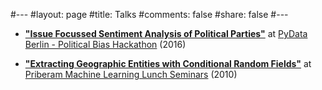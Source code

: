 #---
#layout: page
#title: Talks
#comments: false
#share: false
#---

* [__"Issue Focussed Sentiment Analysis of Political Parties"__](pydata_berlin_hackathon_presentation_2016.pdf) at [PyData Berlin - Political Bias Hackathon](https://www.meetup.com/PyData-Berlin/events/232774832/?eventId=232774832) (2016)

* [__"Extracting Geographic Entities with Conditional Random Fields"__](priberam-ml-seminars.pdf) at [Priberam Machine Learning Lunch Seminars](https://labs.priberam.com/Academia-Partnerships/Seminars.aspx) (2010)
